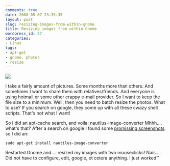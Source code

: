 ```yaml
---
comments: true
date: 2008-05-07 23:35:35
layout: post
slug: resizing-images-from-within-gnome
title: Resizing images from within Gnome
wordpress_id: 57
categories:
- Linux
tags:
- apt-get
- gnome. photos
- resize
---
```


[![](/images/uploads/2008/05/window_fullscreen.png)](/images/uploads/2008/05/window_fullscreen.png)

I take a fairly amount of pictures. Some months more than others. And sometimes I want to share them with relatives/friends. And everyone is using hotmail or some other crappy e-mail provider. So I want to keep the file size to a minimum. Well, then you need to batch resize the photos. What to use? If you search on google, they come up with all these cwazy shell scripts. That's not what I want!

So I did an apt-cache search, and voila: nautilus-image-converter
Mhhh.... what's that? After a search on google I found some [promissing screenshots](/images/uploads/2008/05/nautilus-image-converter.png). so I did an:

```
sudo apt-get install nautilus-image-converter
```

Restarted Gnome and.... resized my images with two mouseclicks! Nais....
Did not have to configure, edit, google, et cetera anything. I just worked™
